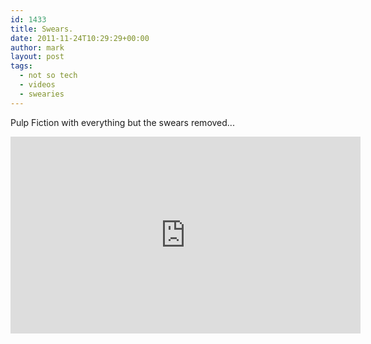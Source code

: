 ```yaml
---
id: 1433
title: Swears.
date: 2011-11-24T10:29:29+00:00
author: mark
layout: post
tags:
  - not so tech
  - videos
  - swearies
---
```

Pulp Fiction with everything but the swears removed...

<iframe width="560" height="315" src="https://www.youtube-nocookie.com/embed/5PcAQbhnGNs?rel=0" frameborder="0" allow="autoplay; encrypted-media" allowfullscreen></iframe>
